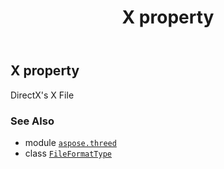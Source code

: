 ﻿---
title: X property
second_title: Aspose.3D for Python via .NET API References
description: 
type: docs
weight: 260
url: /python-net/aspose.threed/fileformattype/x/
is_root: false
---

## X property


DirectX's X File

### See Also
* module [`aspose.threed`](../../)
* class [`FileFormatType`](/3d/python-net/aspose.threed/fileformattype)

